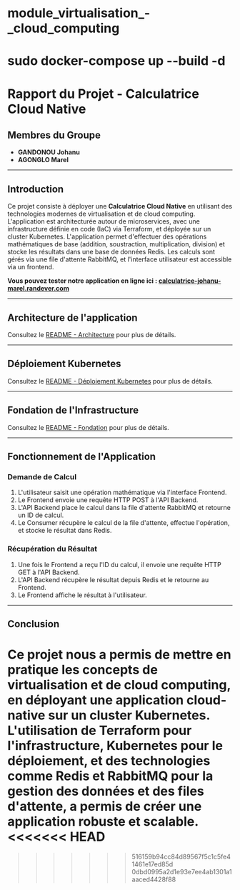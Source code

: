 # module_virtualisation_-_cloud_computing

sudo docker-compose up  --build -d
=======
# Rapport du Projet - Calculatrice Cloud Native

## Membres du Groupe
- **GANDONOU Johanu**
- **AGONGLO Marel**

---

## Introduction

Ce projet consiste à déployer une **Calculatrice Cloud Native** en utilisant des technologies modernes de virtualisation et de cloud computing. L'application est architecturée autour de microservices, avec une infrastructure définie en code (IaC) via Terraform, et déployée sur un cluster Kubernetes. L'application permet d'effectuer des opérations mathématiques de base (addition, soustraction, multiplication, division) et stocke les résultats dans une base de données Redis. Les calculs sont gérés via une file d'attente RabbitMQ, et l'interface utilisateur est accessible via un frontend.

**Vous pouvez tester notre application en ligne ici : [calculatrice-johanu-marel.randever.com](http://calculatrice-johanu-marel.randever.com/)**

---

## Architecture de l'application

Consultez le [README - Architecture](./application/README.md) pour plus de détails.

---

## Déploiement Kubernetes

Consultez le [README - Déploiement Kubernetes](./kubernetes/README.md) pour plus de détails.

---

## Fondation de l'Infrastructure

Consultez le [README - Fondation](./foundation/README.md) pour plus de détails.

---

## Fonctionnement de l'Application

### Demande de Calcul

1. L'utilisateur saisit une opération mathématique via l'interface Frontend.
2. Le Frontend envoie une requête HTTP POST à l'API Backend.
3. L'API Backend place le calcul dans la file d'attente RabbitMQ et retourne un ID de calcul.
4. Le Consumer récupère le calcul de la file d'attente, effectue l'opération, et stocke le résultat dans Redis.

### Récupération du Résultat

1. Une fois le Frontend a reçu l'ID du calcul, il envoie une requête HTTP GET à l'API Backend.
2. L'API Backend récupère le résultat depuis Redis et le retourne au Frontend.
3. Le Frontend affiche le résultat à l'utilisateur.

---

## Conclusion

Ce projet nous a permis de mettre en pratique les concepts de virtualisation et de cloud computing, en déployant une application cloud-native sur un cluster Kubernetes. L'utilisation de Terraform pour l'infrastructure, Kubernetes pour le déploiement, et des technologies comme Redis et RabbitMQ pour la gestion des données et des files d'attente, a permis de créer une application robuste et scalable.
<<<<<<< HEAD
=======
>>>>>>> 516159b94cc84d89567f5c1c5fe41461e17ed85d
>>>>>>> 0dbd0995a2d1e93e7ee4ab1301a1aaced4428f88
